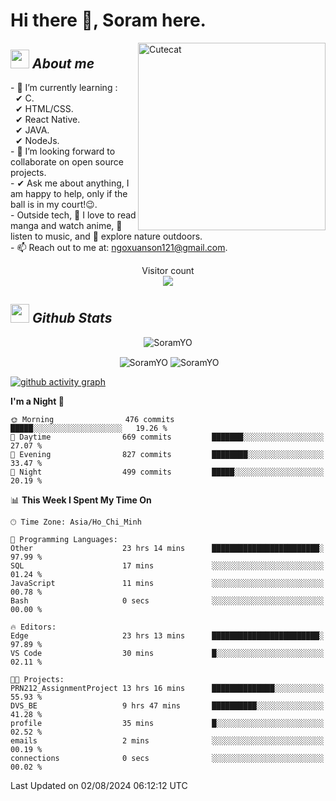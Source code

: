 # Hi there 👋, Soram here. 
 
<img align="right" width=300px alt="Cutecat" src="https://c.tenor.com/K33MDwMai28AAAAC/nyochio-d4dj.gif" />

## <img src="https://c.tenor.com/q8EQYnb8VLcAAAAi/re-zero.gif" width="30px">&nbsp;***About me***
 
\- 🌱 I’m currently learning :
  <br> &nbsp; ✔ C.
  <br> &nbsp; ✔ HTML/CSS.
  <br> &nbsp; ✔ React Native.
  <br> &nbsp; ✔ JAVA.
   <br> &nbsp; ✔ NodeJs.
<br> \- 👯 I’m looking forward to collaborate on open source projects.
<br> \- ✔ Ask me about anything, I am happy to help, only if the ball is in my court!😉.
<br> \- Outside tech,  📖 I love to read manga and watch anime, 🎵 listen to music, and 🌴 explore nature outdoors.
<br> \- 📫 Reach out to me at: ngoxuanson121@gmail.com.

<p align="center"> 
  Visitor count<br>
  <img src="https://profile-counter.glitch.me/SoramYO/count.svg" />
</p>

## <img src="https://c.tenor.com/moaQHad4VcMAAAAi/ram-dance.gif" width="30px">&nbsp;***Github Stats***
<p align="center"> <img src="https://komarev.com/ghpvc/?username=SoramYO" alt="SoramYO" /> </p>

<p align="center">&nbsp;<img align="center" src="https://github-readme-stats.vercel.app/api?username=SoramYO&theme=gotham&show_icons=true" alt="SoramYO" />

<img align="center" src="http://github-readme-streak-stats.herokuapp.com?user=SoramYO&theme=gotham&hide_border=true&date_format=M%20j%5B%2C%20Y%5D" alt="SoramYO" />


[![github activity graph](https://github-readme-activity-graph.vercel.app/graph?username=SoramYO&theme=tokyo-night)](https://github.com/SoramYO/github-readme-activity-graph)


<!--START_SECTION:waka-->
**I'm a Night 🦉** 

```text
🌞 Morning                476 commits         █████░░░░░░░░░░░░░░░░░░░░   19.26 % 
🌆 Daytime                669 commits         ███████░░░░░░░░░░░░░░░░░░   27.07 % 
🌃 Evening                827 commits         ████████░░░░░░░░░░░░░░░░░   33.47 % 
🌙 Night                  499 commits         █████░░░░░░░░░░░░░░░░░░░░   20.19 % 
```


📊 **This Week I Spent My Time On** 

```text
🕑︎ Time Zone: Asia/Ho_Chi_Minh

💬 Programming Languages: 
Other                    23 hrs 14 mins      ████████████████████████░   97.99 % 
SQL                      17 mins             ░░░░░░░░░░░░░░░░░░░░░░░░░   01.24 % 
JavaScript               11 mins             ░░░░░░░░░░░░░░░░░░░░░░░░░   00.78 % 
Bash                     0 secs              ░░░░░░░░░░░░░░░░░░░░░░░░░   00.00 % 

🔥 Editors: 
Edge                     23 hrs 13 mins      ████████████████████████░   97.89 % 
VS Code                  30 mins             █░░░░░░░░░░░░░░░░░░░░░░░░   02.11 % 

🐱‍💻 Projects: 
PRN212_AssignmentProject 13 hrs 16 mins      ██████████████░░░░░░░░░░░   55.93 % 
DVS_BE                   9 hrs 47 mins       ██████████░░░░░░░░░░░░░░░   41.28 % 
profile                  35 mins             █░░░░░░░░░░░░░░░░░░░░░░░░   02.52 % 
emails                   2 mins              ░░░░░░░░░░░░░░░░░░░░░░░░░   00.19 % 
connections              0 secs              ░░░░░░░░░░░░░░░░░░░░░░░░░   00.02 % 
```


 Last Updated on 02/08/2024 06:12:12 UTC
<!--END_SECTION:waka-->
